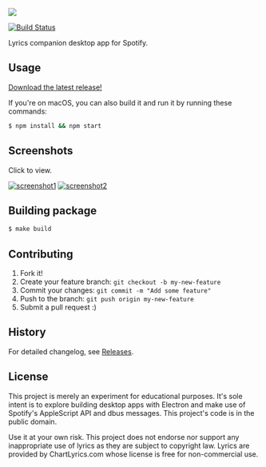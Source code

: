 ![](https://raw.githubusercontent.com/dieb/spotify-lyrics/master/docs/logo.png)

[![Build Status](https://travis-ci.org/dieb/spotify-lyrics.svg?branch=master)](https://travis-ci.org/dieb/spotify-lyrics)

Lyrics companion desktop app for Spotify.

## Usage

[Download the latest release!](https://github.com/dieb/spotify-lyrics/releases)

If you're on macOS, you can also build it and run it by running these commands:

```bash
$ npm install && npm start
```

## Screenshots

Click to view.

[![screenshot1](https://raw.githubusercontent.com/dieb/spotify-lyrics/master/docs/screenshot1-th.png)](https://raw.githubusercontent.com/dieb/spotify-lyrics/master/docs/screenshot1.png)
[![screenshot2](https://raw.githubusercontent.com/dieb/spotify-lyrics/master/docs/screenshot2-th.png)](https://raw.githubusercontent.com/dieb/spotify-lyrics/master/docs/screenshot2.png)

## Building package

```bash
$ make build
```

## Contributing

1. Fork it!
2. Create your feature branch: `git checkout -b my-new-feature`
3. Commit your changes: `git commit -m "Add some feature"`
4. Push to the branch: `git push origin my-new-feature`
5. Submit a pull request  :)

## History

For detailed changelog, see [Releases](https://github.com/dieb/spotify-lyrics/releases).

## License

This project is merely an experiment for educational purposes. It's sole intent is to explore building desktop apps with Electron and make use of Spotify's AppleScript API and dbus messages. This project's code is in the public domain.

Use it at your own risk. This project does not endorse nor support any inappropriate use of lyrics as they are subject to copyright law. Lyrics are provided by ChartLyrics.com whose license is free for non-commercial use.
